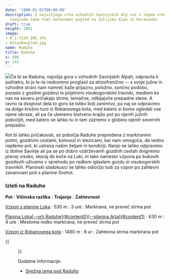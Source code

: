 ```yaml
---
date: '1900-01-01T00:00:00'
description: Z najvišjega vrha vzhodnih Savinjskih Alp vas v lepem vremenu poleg čudovitega
  razgleda čaka tudi nenavaden pogled na Julijske Alpe in Karavanke.
draft: true
height: 2062
image:
- M_1-7159_IMG.JPG
- KolazRazgled.jpg
name: Raduha
title: Raduha
x: 480
y: 141
---
```

![](/images/hikes/Raduha/M_1-7159_IMG.JPG)Če bi se Raduha, najvišja gora v vzhodnih Savinjskih Alpah, odpravila k psihiatru, bi jo le-ta nedvomno proglasil za shizofrenično -- s svoje južne in vzhodne strani nam namreč kaže prijazno, položno, sončno podobo, poraslo z gostimi gozdovi in prijetnimi visokogorskimi travniki, medtem ko nas na severu pričakajo strme, temačne, odbijajoče prepadne stene. A ravno ta dvojnost dela to goro še toliko bolj zanimivo, pa naj se odpravimo na dolgo krožno turo iz Robanovega kota, med katero si bomo ogledali vse njene obraze, ali pa če uberemo bistveno krajšo pot po njenih južnih pobočjih, med katero se lahko tu in tam zazremo v globino njenih severnih prepadov.

Kot bi lahko pričakovali, so pobočja Raduhe prepredena z markiranimi potmi, gozdnimi cestami, kolovozi in stezicami, kar nam omogoča, da vedno najdemo pot, ki ustreza našim željam in kondiciji. Nanjo se lahko odpravimo iz doline Savinje ali pa se po dobro vzdrževanih gozdnih cestah dvignemo precej visoko, skoraj do koče na Loki, in tako namesto vzpona po bukovih gozdovih uživamo v sprehodu po redkem iglastem gozdu in visokogorskih travnikih. Planinski sladokusci se lahko odločijo tudi za vzpon po zahtevni zavarovani poti s planine Grohot.

### Izleti na Raduho

**Pot**
:   **Višinska razlika**
:   **Trajanje**
:   **Zahtevnost**

[Vzpon s planine Loka](index.asp?pfx=LK)
:   530 m
:   3 ure
:   Markirana, ne preveč strma pot

[Planina Loka[--vrh Raduhe]{#content0}[--planina Arta]{#content1}](index.asp?pfx=LK)
:   630 m
:   4 ure
:   Mestoma redko markirana, ne preveč strma pot

[Vzpon iz Robanovega kota](index.asp?pfx=RK)
:   1480 m
:   8 ur
:   Zahtevna strma markirana pot

{{<figure src="/images/hikes/Raduha/KolazRazgled.jpg" caption="Razgled z vrha Raduhe">}}

Dodatne informacije:

-   [Snežna jama pod Raduho](http://www.jamarskiklub-crnigaleb.si)
